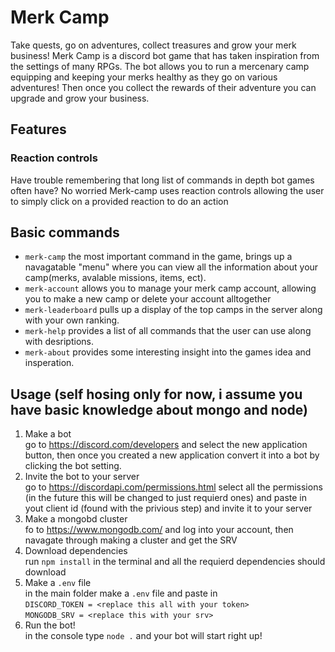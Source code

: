 # Merk Camp
Take quests, go on adventures, collect treasures and grow your merk business! Merk Camp is a discord bot game that has taken inspiration from the settings of many RPGs. The bot allows you to run a mercenary camp equipping and keeping your merks healthy as they go on various adventures! Then once you collect the rewards of their adventure you can upgrade and grow your business.

## Features
### Reaction controls
Have trouble remembering that long list of commands in depth bot games often have? No worried Merk-camp uses reaction controls allowing the user to simply click on a provided reaction to do an action

## Basic commands
- ``merk-camp`` the most important command in the game, brings up a navagatable "menu" where you can view all the information about your camp(merks, avalable missions, items, ect).
- ``merk-account`` allows you to manage your merk camp account, allowing you to make a new camp or delete your account alltogether
- ``merk-leaderboard`` pulls up a display of the top camps in the server along with your own ranking.
- ``merk-help`` provides a list of all commands that the user can use along with desriptions.
- ``merk-about`` provides some interesting insight into the games idea and insperation.

## Usage (self hosing only for now, i assume you have basic knowledge about mongo and node)
1. Make a bot  
go to https://discord.com/developers and select the new application button, then once you created a new application convert it into a bot by clicking the bot setting.
2. Invite the bot to your server  
go to https://discordapi.com/permissions.html select all the permissions (in the future this will be changed to just requierd ones) and paste in yout client id (found with the privious step) and invite it to your server
4. Make a mongobd cluster  
fo to https://www.mongodb.com/ and log into your account, then navagate through making a cluster and get the SRV
4. Download dependencies   
run ```npm install``` in the terminal and all the requierd dependencies should download
5. Make a ``.env`` file  
in the main folder make a ``.env`` file and paste in  
```DISCORD_TOKEN = <replace this all with your token>```  
```MONGODB_SRV = <replace this with your srv>```
6. Run the bot!  
in the console type ```node .``` and your bot will start right up!

